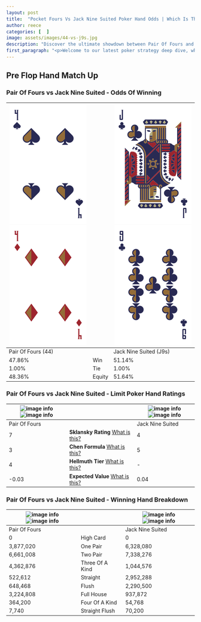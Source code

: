```yaml
---
layout: post
title:  "Pocket Fours Vs Jack Nine Suited Poker Hand Odds | Which Is The Better Hand In Poker? A Complete Guide"
author: reece
categories: [  ]
image: assets/images/44-vs-j9s.jpg
description: "Discover the ultimate showdown between Pair Of Fours and Jack Nine Suited in poker! Uncover the odds, strategies, and scenarios where one hand triumphs over the other. Get ready to up your poker game with this thrilling analysis."
first_paragraph: "<p>Welcome to our latest poker strategy deep dive, where we're pitting two distinct hands against each other in a high-stakes showdown: Pair Of Fours vs Jack Nine Suited.</p><p>In the dynamic world of poker, every decision counts, and knowing which hand holds the upper hand is key to your success at the table.</p><p>In this article, we'll dissect these two hands, explore the scenarios where one dominates the other, and equip you with the knowledge to make strategic choices that can tip the odds in your favor.</p><p>Get ready to unravel the intriguing dynamics of these poker hands and elevate your game to new heights.</p>"
---
```




[comment]: # (sp0)

## Pre Flop Hand Match Up

<div class="table hand-ratings" markdown="1"> 



### Pair Of Fours vs Jack Nine Suited - Odds Of Winning


    
| ![image info](assets/images/hand1/4.png) ![image info](assets/images/hand1/4o.png) |  | ![image info](assets/images/hand2/j.png) ![image info](assets/images/hand2/9.png) |
| -------- | -------- | -------- |
| Pair Of Fours (44) |  | Jack Nine Suited (J9s) |
| 47.86% | Win | 51.14% |
| 1.00% | Tie | 1.00% |
| 48.36% | Equity | 51.64% |




[comment]: # (sp1)



### Pair Of Fours vs Jack Nine Suited - Limit Poker Hand Ratings


    
| ![image info](https://www.riverpairs.com/assets/images/hand1/4.png) ![image info](https://www.riverpairs.com/assets/images/hand1/4o.png) |  | ![image info](https://www.riverpairs.com/assets/images/hand2/j.png) ![image info](https://www.riverpairs.com/assets/images/hand2/9.png) |
| -------- | -------- | -------- |
| Pair Of Fours |  | Jack Nine Suited |
| 7 | **Sklansky Rating** [What is this?](/sklansky-rating-explained) | 4 |
| 3 | **Chen Formula** [What is this?](/chen-formula-explained) | 5 |
| 4 | **Hellmuth Tier** [What is this?](/Hellmuth-tier-explained) | - |
| -0.03 | **Expected Value** [What is this?](/expected-value-explained) | 0.04 |




[comment]: # (sp2)



### Pair Of Fours vs Jack Nine Suited - Winning Hand Breakdown


    
| ![image info](https://www.riverpairs.com/assets/images/hand1/4.png) ![image info](https://www.riverpairs.com/assets/images/hand1/4o.png) |  | ![image info](https://www.riverpairs.com/assets/images/hand2/j.png) ![image info](https://www.riverpairs.com/assets/images/hand2/9.png) |
| -------- | -------- | -------- |
| Pair Of Fours |  | Jack Nine Suited |
| 0 | High Card | 0 |
| 3,877,020 | One Pair | 6,328,080 |
| 6,661,008 | Two Pair | 7,338,276 |
| 4,362,876 | Three Of A Kind | 1,044,576 |
| 522,612 | Straight | 2,952,288 |
| 648,468 | Flush | 2,290,500 |
| 3,224,808 | Full House | 937,872 |
| 364,200 | Four Of A Kind | 54,768 |
| 7,740 | Straight Flush | 70,200 |




[comment]: # (sp3)



</div>

[comment]: # (sp4)



[comment]: # (sp5)

